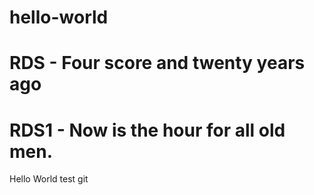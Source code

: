 # hello-world
# RDS - Four score and twenty years ago
#
#
# RDS1 - Now is the hour for all old men.
Hello World test git

